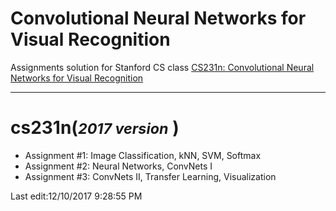 # Convolutional Neural Networks for Visual Recognition

Assignments solution for Stanford CS class [CS231n: Convolutional Neural Networks for Visual Recognition](http://vision.stanford.edu/teaching/cs231n/) 


----------

# cs231n(<small>*2017 version*</small> )
* Assignment #1: Image Classification, kNN, SVM, Softmax 
* Assignment #2: Neural Networks, ConvNets I 
* Assignment #3: ConvNets II, Transfer Learning, Visualization

Last edit:12/10/2017 9:28:55 PM 